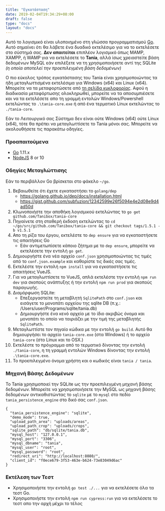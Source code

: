 ```yaml
---
title: "Εγκατάσταση"
date: 2019-02-04T19:34:29+08:00
draft: false
type: "docs"
layout: "docs"
---
```


Αυτό το λογισμικό είναι υλοποιημένο στη γλώσσα προγραμματισμού [Go](https://golang.org). Αυτό σημαίνει ότι θα λάβετε ένα δυαδικό εκτελέσιμο για να το εκτελέσετε στο σύστημά σας. **Δεν απαιτείται** επιπλέον λογισμικό όπως MAMP, XAMPP, ή WAMP για να εκτελέσετε το **Tania**, αλλά ίσως χρειαστείτε βάση δεδομένων MySQL εάν επιλέξετε να τη χρησιμοποιήσετε αντί της SQLite *(η οποία αποτελεί την προεπιλεγμένη βάση δεδομένων)*

Ο πιο εύκολος τρόπος εγκατάστασης του Tania είναι χρησιμοποιώντας τα ήδη μεταγλωττισμένα εκτελέσιμα για Windows (x64) και Linux (x64). Μπορείτε να τα μεταφορτώσετε από [τη σελίδα κυκλοφορίας](https://github.com/Tanibox/tania-core/releases/tag/1.5.1). Αφού η διαδικασία μεταφόρτωσης ολοκληρωθεί, μπορείτε να τα αποσυμπιέσετε και να τα εκτελέσετε απο τη γραμμή εντολών Windows/Powershell εκτελώντας το `.\tania-core.exe` ή από ένα τερματικό Linux εκτελώντας το `./tania-core`.

Εάν το Λειτουργικό σας Σύστημα δεν είναι ούτε Windows (x64) ούτε Linux (x64), τότε θα πρέπει να μεταγλωττίσετε το Tania μόνοι σας. Μπορείτε να ακολουθήσετε τις παρακάτω οδηγίες.

### Προαπαιτούμενα
- [Go](https://golang.org) 1.11.x 
- [NodeJS](https://nodejs.org/en/) 8 or 10

### Οδηγίες Μεταγλώττισης

Εάν το περιβάλλον Go βρίσκεται στο φάκελο `~/go`.

1. Βεβαιωθείτε ότι έχετε εγκαταστήσει το `golang/dep` 
    - https://golang.github.io/dep/docs/installation.html
    - https://gist.github.com/subfuzion/12342599e26f5094e4e2d08e9d4ad50d
2. Κλωνοποιήστε την αποθήκη λογισμικού εκτελώντας το `go get github.com/Tanibox/tania-core`
3. Πηγαίνετε στη σταθερή έκδοση εκτελώντας το `cd ~/go/src/github.com/Tanibox/tania-core && git checkout tags/1.5.1 -b v1.5.1`
4. Απο τη ρίζα του έργου, εκτελέστε το `dep ensure` για να εγκαταστήσετε τις απαιτήσεις Go
    - Εάν αντιμετωπίσετε κάποιο ζήτημα με το `dep ensure`, μπορείτε να εκτελέσετε την εντολή `go get`.
5. Δημιουργήστε ένα νέα αρχείο `conf.json` χρησιμοποιώντας τις τιμές από το `conf.json.example` και καθορίστε τις δικές σας τιμές.
6. Εκτελέστε την εντολή `npm install` για να εγκαταστήσετε τις απαιτήσεις VueJS.
7. Για να μεταγλωττίσετε το VueJS, απλά εκτελέστε την εντολή `npm run dev` για σκοπούς ανάπτυξης ή την εντολή `npm run prod` για σκοπούς παραγωγής.
8. Διαμόρφωση SQLite:
    - Επεξεργαστείτε τη μεταβλητή `SqlitePath` στο `conf.json` και εισάγετε το μονοπάτι αρχείου της  sqlite DB (π.χ.: /Users/user/Programs/sqlite/tania.db)
    - Δημιουργήστε ένα κενό αρχείο με το ίδιο ακριβώς όνομα και μονοπάτι το οποίο να ταιριάζει με την τιμή της μεταβλητής `SqlitePath`.
9. Μεταγλωττίστε τον πηγαίο κώδικα με την εντολή `go build`. Αυτό θα δημιουργήσει το αρχείο `tania-core.exe` (στα Windows) ή το αρχείο  `tania-core` (στο Linux και το OSX.)
10. Εκτελέστε το πρόγραμμα από το τερματικό δίνοντας την εντολή `./tania-core`, η τη γραμμή εντολών Windows δίνοντας την εντολή `.\tania-core.exe`. 
11. Το προεπιλεγμένο όνομα χρήστη και ο κωδικός είναι `tania / tania`.

### Μηχανή Βάσης Δεδομένων

Το Tania χρησιμοποιεί την SQLite ως την προεπιλεγμένη μηχανή βάσης δεδομένων. Μπορείτε να χρησιμοποιήσετε την MySQL ως μηχανή βάσης δεδομένων αντικαθιστώντας το `sqlite` με το `mysql` στο πεδίο `tania_persistence_engine` στο δικό σας `conf.json`.

```
{
  "tania_persistence_engine": "sqlite",
  "demo_mode": true,
  "upload_path_area": "uploads/areas",
  "upload_path_crop": "uploads/crops",
  "sqlite_path": "db/sqlite/tania.db",
  "mysql_host": "127.0.0.1",
  "mysql_port": "3306",
  "mysql_dbname": "tania",
  "mysql_user": "root",
  "mysql_password": "root",
  "redirect_uri": "http://localhost:8080/",
  "client_id": "f0ece679-3f53-463e-b624-73e83049d6ac"
}
```

### Εκτέλεση των Τεστ
- Χρησιμοποιήστε την εντολή `go test ./...` για να εκτελέσετε όλα τα τεστ Go.
- Χρησιμοποιήστε την εντολή `npm run cypress:run` για να εκτελέσετε το τεστ απο την αρχή μέχρι το τέλος
